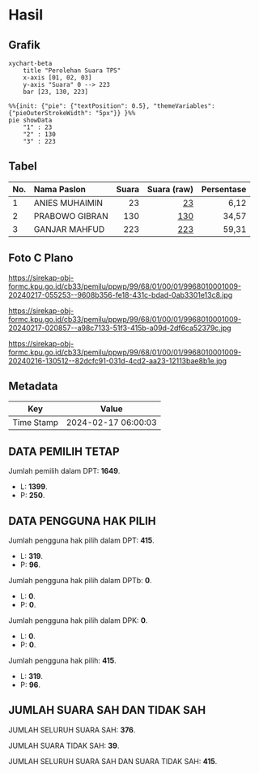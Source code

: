 # Hasil

## Grafik

```mermaid
xychart-beta
    title "Perolehan Suara TPS"
    x-axis [01, 02, 03]
    y-axis "Suara" 0 --> 223
    bar [23, 130, 223]
```

```mermaid
%%{init: {"pie": {"textPosition": 0.5}, "themeVariables": {"pieOuterStrokeWidth": "5px"}} }%%
pie showData
    "1" : 23
    "2" : 130
    "3" : 223
```

## Tabel

| No. | Nama Paslon    | Suara | Suara (raw) | Persentase |
|:--- |:-------------- | -----:| -----------:| ----------:|
| 1   | ANIES MUHAIMIN | 23    | [23][p-1]   | 6,12       |
| 2   | PRABOWO GIBRAN | 130   | [130][p-2]  | 34,57      |
| 3   | GANJAR MAHFUD  | 223   | [223][p-3]  | 59,31      |


[p-1]: https://github.com/gigit-pemilu/pemilu-2024-99-luar-negeri/blob/main/pilpres/hitung-suara/sub/99-luar-negeri/sub/68-los-angeles-amerika-serikat/sub/01-los-angeles-amerika-serikat/sub/0001-los-angeles-amerika-serikat/sub/009-pos-009/sub/paslon-1.txt
[p-2]: https://github.com/gigit-pemilu/pemilu-2024-99-luar-negeri/blob/main/pilpres/hitung-suara/sub/99-luar-negeri/sub/68-los-angeles-amerika-serikat/sub/01-los-angeles-amerika-serikat/sub/0001-los-angeles-amerika-serikat/sub/009-pos-009/sub/paslon-2.txt
[p-3]: https://github.com/gigit-pemilu/pemilu-2024-99-luar-negeri/blob/main/pilpres/hitung-suara/sub/99-luar-negeri/sub/68-los-angeles-amerika-serikat/sub/01-los-angeles-amerika-serikat/sub/0001-los-angeles-amerika-serikat/sub/009-pos-009/sub/paslon-3.txt

## Foto C Plano

https://sirekap-obj-formc.kpu.go.id/cb33/pemilu/ppwp/99/68/01/00/01/9968010001009-20240217-055253--9608b356-fe18-431c-bdad-0ab3301e13c8.jpg

https://sirekap-obj-formc.kpu.go.id/cb33/pemilu/ppwp/99/68/01/00/01/9968010001009-20240217-020857--a98c7133-51f3-415b-a09d-2df6ca52379c.jpg

https://sirekap-obj-formc.kpu.go.id/cb33/pemilu/ppwp/99/68/01/00/01/9968010001009-20240216-130512--82dcfc91-031d-4cd2-aa23-12113bae8b1e.jpg


## Metadata

| Key        | Value               |
| ---------- | ------------------- |
| Time Stamp | 2024-02-17 06:00:03 |


## DATA PEMILIH TETAP

Jumlah pemilih dalam DPT: **1649**.
 * L: **1399**.
 * P: **250**.

## DATA PENGGUNA HAK PILIH

Jumlah pengguna hak pilih dalam DPT: **415**.
 * L: **319**.
 * P: **96**.

Jumlah pengguna hak pilih dalam DPTb: **0**.
 * L: **0**.
 * P: **0**.

Jumlah pengguna hak pilih dalam DPK: **0**.
 * L: **0**.
 * P: **0**.

Jumlah pengguna hak pilih: **415**.
 * L: **319**.
 * P: **96**.

## JUMLAH SUARA SAH DAN TIDAK SAH

JUMLAH SELURUH SUARA SAH: **376**.

JUMLAH SUARA TIDAK SAH: **39**.

JUMLAH SELURUH SUARA SAH DAN SUARA TIDAK SAH: **415**.


